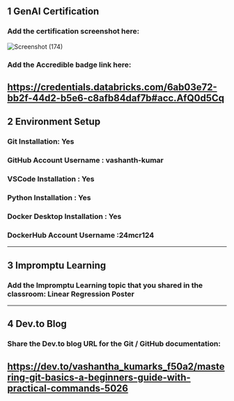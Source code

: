 ## 1 GenAI Certification
### Add the certification screenshot here:
![Screenshot (174)](https://github.com/user-attachments/assets/97bd9690-aa8e-44fc-84d1-be88e6df44b4)

### Add the Accredible badge link here:   
https://credentials.databricks.com/6ab03e72-bb2f-44d2-b5e6-c8afb84daf7b#acc.AfQ0d5Cq
-----
## 2 Environment Setup
### Git Installation: Yes
### GitHub Account Username : vashanth-kumar
### VSCode Installation : Yes
### Python Installation : Yes
### Docker Desktop Installation : Yes
### DockerHub Account Username :24mcr124
-----
## 3 Impromptu Learning
### Add the Impromptu Learning topic that you shared in the classroom: Linear Regression Poster 
-----
## 4 Dev.to Blog
### Share the Dev.to blog URL for the Git / GitHub documentation: 
https://dev.to/vashantha_kumarks_f50a2/mastering-git-basics-a-beginners-guide-with-practical-commands-5026
-----
